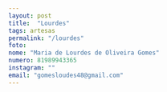 ```yaml
---
layout: post
title:  "Lourdes"
tags: artesas
permalink: "/lourdes"
foto: 
nome: "Maria de Lourdes de Oliveira Gomes"
numero: 81989943365
instagram: ""
email: "gomesloudes48@gmail.com"
---
```



  
